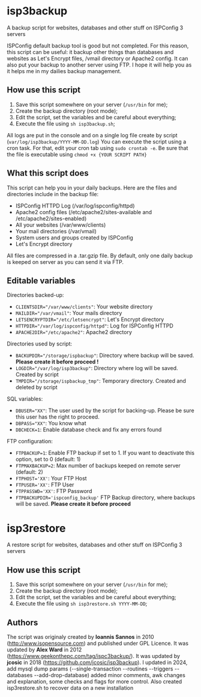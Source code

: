 # isp3backup
A backup script for websites, databases and other stuff on ISPConfig 3 servers

ISPConfig default backup tool is good but not completed. For this reason, this script can be useful: it backup other things than databases and websites
as Let's Encrypt files, /vmail directory or Apache2 config. It can also put your backup to another server using FTP. 
I hope it will help you as it helps me in my dailies backup management.

## How use this script
1. Save this script somewhere on your server (`/usr/bin` for me);
2. Create the backup directory (root mode);
3. Edit the script, set the variables and be careful about everything;
4. Execute the file using `sh isp3backup.sh`;

All logs are put in the console and on a single log file create by script (`var/log/isp3backup/YYYY-MM-DD.log`)
You can execute the script using a cron task. 
For that, edit your cron tab using `sudo crontab -e`. Be sure that the file is executable using `chmod +x {YOUR SCRIPT PATH}`

## What this script does
This script can help you in your daily backups. 
Here are the files and directories include in the backup file:

- ISPConfig HTTPD Log (/var/log/ispconfig/httpd)
- Apache2 config files (/etc/apache2/sites-available and /etc/apache2/sites-enabled)
- All your websites (/var/www/clients)
- Your mail directories (/var/vmail)
- System users and groups created by ISPConfig
- Let's Encrypt directory

All files are compressed in a .tar.gzip file. 
By default, only one daily backup is keeped on server as you can send it via FTP.

## Editable variables

Directories backed-up: 
- `CLIENTSDIR="/var/www/clients"`: Your website directory
- `MAILDIR="/var/vmail"`: Your mails directory
- `LETSENCRYPTDIR="/etc/letsencrypt"`: Let's Encrypt directory
- `HTTPDIR="/var/log/ispconfig/httpd"`: Log for ISPConfig HTTPD
- `APACHE2DIR="/etc/apache2"`: Apache2 directory

Directories used by script:
- `BACKUPDIR="/storage/ispbackup"`: Directory where backup will be saved. **Please create it before proceed !**
- `LOGDIR="/var/log/isp3backup"`: Directory where log will be saved. Created by script
- `TMPDIR="/storage/ispbackup_tmp"`: Temporary directory. Created and deleted by script

SQL variables:
- `DBUSER="XX"`: The user used by the script for backing-up. Please be sure this user has the right to proceed.
- `DBPASS="XX"`: You know what
- `DBCHECK=1`: Enable database check and fix any errors found

FTP configuration:
- `FTPBACKUP=1`: Enable FTP backup if set to 1. If you want to deactivate this option, set to 0 (default: 1)
- `FTPMAXBACKUP=2`: Max number of backups keeped on remote server (default: 2)
- `FTPHOST='XX'`: Your FTP Host
- `FTPUSER='XX'`: FTP User
- `FTPPASSWD='XX'`: FTP Password
- `FTPBACKUPDIR='ispconfig_backup'` FTP Backup directory, where backups will be saved. **Please create it before proceed**

# isp3restore
A restore script for websites, databases and other stuff on ISPConfig 3 servers

## How use this script
1. Save this script somewhere on your server (`/usr/bin` for me);
2. Create the backup directory (root mode);
3. Edit the script, set the variables and be careful about everything;
4. Execute the file using `sh isp3restore.sh YYYY-MM-DD`;


## Authors
The script was originaly created by **Ioannis Sannos** in 2010 (http://www.isopensource.com) and published under GPL Licence. 
It was updated by **Alex Ward** in 2012 (https://www.geekonthepc.com/tag/ispc3backup/).
It was updated by **jcosic** in 2018 (https://github.com/jcosic/isp3backup).
I updated in 2024, add mysql dump params (--single-transaction --routines --triggers --databases --add-drop-database) added minor comments, awk changes and explanation, some checks and flags for more control. Also created isp3restore.sh to recover data on a new installation